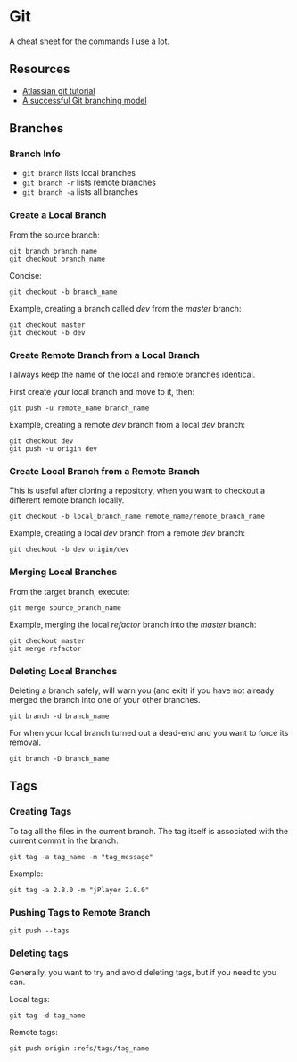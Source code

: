 # Git

A cheat sheet for the commands I use a lot.

## Resources

* [Atlassian git tutorial](https://www.atlassian.com/git/)
* [A successful Git branching model](http://nvie.com/posts/a-successful-git-branching-model/)

## Branches

### Branch Info

* `git branch` lists local branches
* `git branch -r` lists remote branches
* `git branch -a` lists all branches

### Create a Local Branch

From the source branch:
```
git branch branch_name
git checkout branch_name
```
Concise:
```
git checkout -b branch_name
```
Example, creating a branch called *dev* from the *master* branch:
```
git checkout master
git checkout -b dev
```

### Create Remote Branch from a Local Branch

I always keep the name of the local and remote branches identical.

First create your local branch and move to it, then:
```
git push -u remote_name branch_name
```
Example, creating a remote *dev* branch from a local *dev* branch:
```
git checkout dev
git push -u origin dev
```

### Create Local Branch from a Remote Branch

This is useful after cloning a repository, when you want to checkout a different remote branch locally.

```
git checkout -b local_branch_name remote_name/remote_branch_name
```
Example, creating a local *dev* branch from a remote *dev* branch:
```
git checkout -b dev origin/dev
```

### Merging Local Branches

From the target branch, execute:
```
git merge source_branch_name
```
Example, merging the local *refactor* branch into the *master* branch:
```
git checkout master
git merge refactor
```

### Deleting Local Branches

Deleting a branch safely, will warn you (and exit) if you have not already merged the branch into one of your other branches.
```
git branch -d branch_name
```
For when your local branch turned out a dead-end and you want to force its removal.
```
git branch -D branch_name
```

## Tags

### Creating Tags

To tag all the files in the current branch. The tag itself is associated with the current commit in the branch.
```
git tag -a tag_name -m "tag_message"
```
Example:
```
git tag -a 2.8.0 -m "jPlayer 2.8.0"
```

### Pushing Tags to Remote Branch

```
git push --tags
```

### Deleting tags

Generally, you want to try and avoid deleting tags, but if you need to you can.

Local tags:
```
git tag -d tag_name
```
Remote tags:
```
git push origin :refs/tags/tag_name
```
